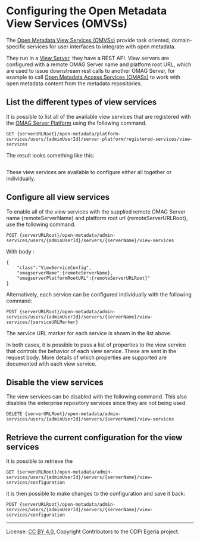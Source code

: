 <!-- SPDX-License-Identifier: CC-BY-4.0 -->
<!-- Copyright Contributors to the ODPi Egeria project. -->

# Configuring the Open Metadata View Services (OMVSs)

The [Open Metadata View Services (OMVSs)](../../../view-services) provide task oriented, domain-specific services
for user interfaces to integrate with open metadata. 

They run in a [View Server](../concepts/view-server.md), they have a REST API. View servers are configured with a remote 
OMAG Server name and platform root URL, which are used to issue downstream rest calls to another OMAG Server, for example to 
call [Open Metadata Access Services (OMASs)](../../../access-services) to work with open metadata content from the metadata repositories.   

## List the different types of view services

It is possible to list all of the available view services that are registered with the [OMAG Server Platform](../concepts/omag-server-platform.md)
using the following command.

```
GET {serverURLRoot}/open-metadata/platform-services/users/{adminUserId}/server-platform/registered-services/view-services
```
The result looks something like this:

```json


```
These view services are available to configure either all together or individually.


## Configure all view services

To enable all of the view services with the supplied remote OMAG Server name {remoteServerName} and platform root url {remoteServerURLRoot}, use the following command.

```
POST {serverURLRoot}/open-metadata/admin-services/users/{adminUserId}/servers/{serverName}/view-services
```
With body : 
```
{ 
    "class":"ViewServiceConfig",
    "omagserverName":{remoteServerName},
    "omagserverPlatformRootURL":{remoteServerURLRoot}"
}
```

Alternatively, each service can be configured individually with the following command:

```
POST {serverURLRoot}/open-metadata/admin-services/users/{adminUserId}/servers/{serverName}/view-services/{serviceURLMarker}
```
The service URL marker for each service is shown in the list above.

In both cases, it is possible to pass a list of properties to the view service
that controls the behavior of each view service.
These are sent in the request body.
More details of which properties are supported
are documented with each view service.

## Disable the view services


The view services can be disabled with the following command.
This also disables the enterprise repository services since they
are not being used.

```
DELETE {serverURLRoot}/open-metadata/admin-services/users/{adminUserId}/servers/{serverName}/view-services
```

## Retrieve the current configuration for the view services

It is possible to retrieve the 

```
GET {serverURLRoot}/open-metadata/admin-services/users/{adminUserId}/servers/{serverName}/view-services/configuration
```

it is then possible to make changes to the configuration and 
save it back:

```
POST {serverURLRoot}/open-metadata/admin-services/users/{adminUserId}/servers/{serverName}/view-services/configuration
```

----
License: [CC BY 4.0](https://creativecommons.org/licenses/by/4.0/),
Copyright Contributors to the ODPi Egeria project.